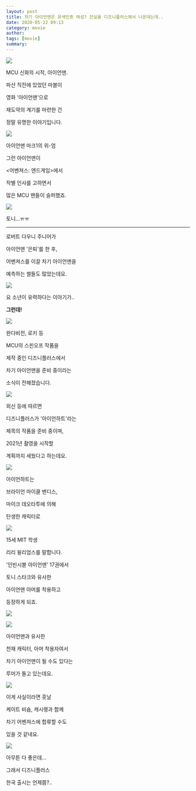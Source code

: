 ```yaml
---
layout: post
title: 차기 아이언맨은 유색인종 여성? 진실을 디즈니플러스에서 나온대는데..
date: 2020-05-22 09:13
category: movie
author: 
tags: [movie]
summary: 
---
```



  
![](https://img1.daumcdn.net/thumb/R720x0/?fname=https%3A%2F%2Ft1.daumcdn.net%2Fliveboard%2Fpnn%2Fdb97f60c79e24355950526fc9654e98d.JPG)

MCU 신화의 시작, 아이언맨.

파산 직전에 있었던 마블이

영화 '아이언맨'으로

재도약의 계기를 마련한 건

정말 유명한 이야기입니다.

  

![](https://img1.daumcdn.net/thumb/R720x0/?fname=https%3A%2F%2Ft1.daumcdn.net%2Fliveboard%2Fpnn%2Fd4cdc399cfd24c60b47c46caac82b300.png)

아이언맨 마크1의 위-엄  

그런 아이언맨이

<어벤져스: 엔드게임>에서

작별 인사를 고하면서

많은 MCU 팬들이 슬퍼했죠.

![](https://img1.daumcdn.net/thumb/R720x0/?fname=https%3A%2F%2Ft1.daumcdn.net%2Fliveboard%2Fpnn%2Fb903bfe8795c47c99ad70d08b2ad0e8f.jpg)

토니...ㅠㅠ  

----------

로버트 다우니 주니어가

아이언맨 '은퇴'를 한 후,

어벤져스를 이끌 차기 아이언맨을

예측하는 썰들도 많았는데요.

![](https://img1.daumcdn.net/thumb/R720x0/?fname=https%3A%2F%2Ft1.daumcdn.net%2Fliveboard%2Fpnn%2Ff217faff4942480792f0e647ef987c57.png)

요 소년이 유력하다는 이야기가..  

**그런데!**

![](https://img1.daumcdn.net/thumb/R720x0/?fname=https%3A%2F%2Ft1.daumcdn.net%2Fliveboard%2Fpnn%2F8c6e0bd4643945c3a89022dbba5093f0.JPG)

완다비전, 로키 등

MCU의 스핀오프 작품을

제작 중인 디즈니플러스에서

  

차기 아이언맨을 준비 중이라는

소식이 전해졌습니다.

![](https://img1.daumcdn.net/thumb/R720x0/?fname=https%3A%2F%2Ft1.daumcdn.net%2Fliveboard%2Fpnn%2Ff067938758914c11a70e033416868e0f.JPG)

외신 등에 따르면

디즈니플러스가 '아이언하트'라는

제목의 작품을 준비 중이며,

  

2021년 촬영을 시작할

계획까지 세웠다고 하는데요.

![](https://img1.daumcdn.net/thumb/R720x0/?fname=https%3A%2F%2Ft1.daumcdn.net%2Fliveboard%2Fpnn%2Fd1ac3e198179457ca58f2c262c493e3a.jpg)

아이언하트는

브라이언 마이클 밴디스,

마이크 데오타투에 의해

탄생한 캐릭터로

![](https://img1.daumcdn.net/thumb/R720x0/?fname=https%3A%2F%2Ft1.daumcdn.net%2Fliveboard%2Fpnn%2F3ea67ce6f7904b6292b9e16f56f6719f.jpg)

15세 MIT 학생

리리 윌리엄스를 말합니다.

  

'인빈시블 아이언맨' 17권에서

토니 스타크와 유사한

아이언맨 아머를 착용하고

등장하게 되죠.

![](https://img1.daumcdn.net/thumb/R720x0/?fname=https%3A%2F%2Ft1.daumcdn.net%2Fliveboard%2Fpnn%2F0a94bc5eb3d249d0990b67b1c7dae17d.jpg)

![](https://img1.daumcdn.net/thumb/R720x0/?fname=https%3A%2F%2Ft1.daumcdn.net%2Fliveboard%2Fpnn%2F9e970441def3498bb104b95ca2270f39.jpg)

아이언맨과 유사한

천재 캐릭터, 아머 착용자여서

차기 아이언맨이 될 수도 있다는

루머가 돌고 있는데요.

![](https://img1.daumcdn.net/thumb/R720x0/?fname=https%3A%2F%2Ft1.daumcdn.net%2Fliveboard%2Fpnn%2F68afefc7d3be4aac932d581a3054f87b.JPG)

이게 사실이라면 훗날

케이트 비숍, 캐시랭과 함께

차기 어벤져스에 합류할 수도

있을 것 같네요.

![](https://img1.daumcdn.net/thumb/R720x0/?fname=https%3A%2F%2Ft1.daumcdn.net%2Fliveboard%2Fpnn%2F1dbd2f52b6b34e3da38a14ef78d0f585.jpg)

아무튼 다 좋은데...

  

그래서 디즈니플러스

한국 출시는 언제쯤?..